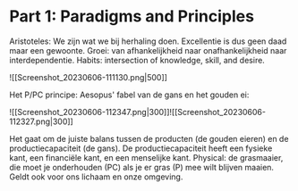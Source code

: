 # Part 1: Paradigms and Principles
Aristoteles: We zijn wat we bij herhaling doen. Excellentie is dus geen daad maar een gewoonte.
Groei: van afhankelijkheid naar onafhankelijkheid naar interdependentie.
Habits: intersection of knowledge, skill, and desire.

![[Screenshot_20230606-111130.png|500]]

Het P/PC principe: Aesopus' fabel van de gans en het gouden ei:

![[Screenshot_20230606-112347.png|300]]![[Screenshot_20230606-112327.png|300]]

Het gaat om de juiste balans tussen de producten (de gouden eieren) en de productiecapaciteit (de gans). De productiecapaciteit heeft een fysieke kant, een financiële kant, en een menselijke kant. 
Physical: de grasmaaier, die moet je onderhouden (PC) als je er gras (P) mee wilt blijven maaien. Geldt ook voor ons lichaam en onze omgeving.